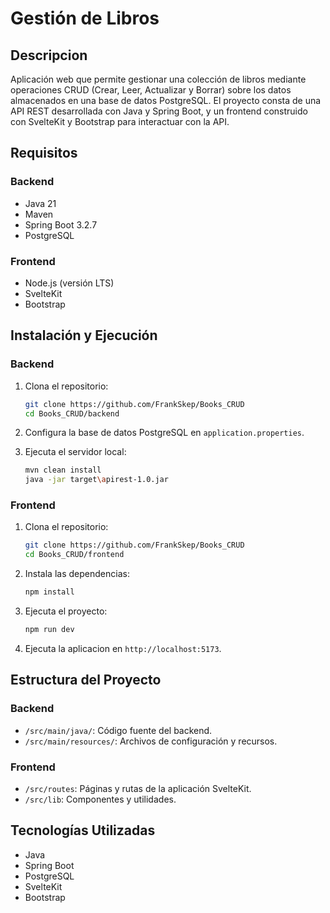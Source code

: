 # Gestión de Libros

## Descripcion

Aplicación web que permite gestionar una colección de libros mediante operaciones CRUD (Crear, Leer, Actualizar y Borrar) sobre los datos almacenados en una base de datos PostgreSQL. El proyecto consta de una API REST desarrollada con Java y Spring Boot, y un frontend construido con SvelteKit y Bootstrap para interactuar con la API.

## Requisitos

### Backend
- Java 21
- Maven
- Spring Boot 3.2.7
- PostgreSQL

### Frontend
- Node.js (versión LTS)
- SvelteKit
- Bootstrap

## Instalación y Ejecución

### Backend

1. Clona el repositorio:
    ```sh
    git clone https://github.com/FrankSkep/Books_CRUD
    cd Books_CRUD/backend
    ```

2. Configura la base de datos PostgreSQL en `application.properties`.

3. Ejecuta el servidor local:
    ```sh
    mvn clean install
    java -jar target\apirest-1.0.jar
    ```

### Frontend

1. Clona el repositorio:
    ```sh
    git clone https://github.com/FrankSkep/Books_CRUD
    cd Books_CRUD/frontend
    ```

2. Instala las dependencias:
    ```sh
    npm install
    ```

3. Ejecuta el proyecto:
    ```sh
    npm run dev
    ```

4. Ejecuta la aplicacion en `http://localhost:5173`.

## Estructura del Proyecto

### Backend
- `/src/main/java/`: Código fuente del backend.
- `/src/main/resources/`: Archivos de configuración y recursos.

### Frontend
- `/src/routes`: Páginas y rutas de la aplicación SvelteKit.
- `/src/lib`: Componentes y utilidades.

## Tecnologías Utilizadas
- Java
- Spring Boot
- PostgreSQL
- SvelteKit
- Bootstrap
